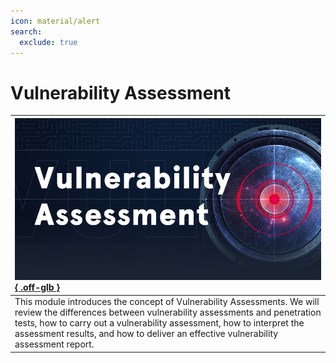 ```yaml
---
icon: material/alert
search:
  exclude: true
---
```


# Vulnerability Assessment

| [![](assets/logo.png){ .off-glb }](https://academy.hackthebox.com/course/preview/vulnerability-assessment) |
|:---|
| This module introduces the concept of Vulnerability Assessments. We will review the differences between vulnerability assessments and penetration tests, how to carry out a vulnerability assessment, how to interpret the assessment results, and how to deliver an effective vulnerability assessment report. |
